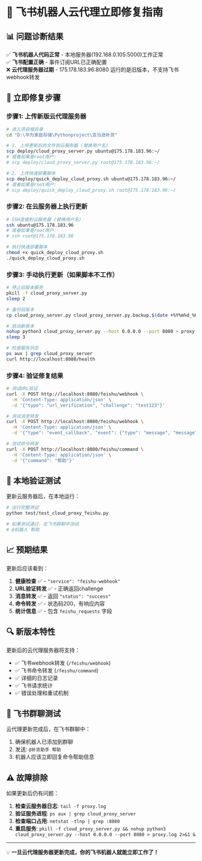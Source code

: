 # 🚀 飞书机器人云代理立即修复指南

## 📊 问题诊断结果

✅ **飞书机器人代码正常** - 本地服务器(192.168.0.105:5000)工作正常  
✅ **飞书配置正确** - 事件订阅URL已正确配置  
❌ **云代理服务器过期** - 175.178.183.96:8080 运行的是旧版本，不支持飞书webhook转发  

## 🔧 立即修复步骤

### 步骤1: 上传新版云代理服务器

```bash
# 进入项目根目录
cd "D:\华为家庭存储\Pythonproject\亚马逊补货"

# 1. 上传更新后的文件到云服务器 (替换用户名)
scp deploy/cloud_proxy_server.py ubuntu@175.178.183.96:~/
# 或者如果是root用户:
# scp deploy/cloud_proxy_server.py root@175.178.183.96:~/

# 2. 上传快速部署脚本
scp deploy/quick_deploy_cloud_proxy.sh ubuntu@175.178.183.96:~/
# 或者如果是root用户:
# scp deploy/quick_deploy_cloud_proxy.sh root@175.178.183.96:~/
```

### 步骤2: 在云服务器上执行更新

```bash
# SSH连接到云服务器 (替换用户名)
ssh ubuntu@175.178.183.96
# 或者如果是root用户:
# ssh root@175.178.183.96

# 执行快速部署脚本
chmod +x quick_deploy_cloud_proxy.sh
./quick_deploy_cloud_proxy.sh
```

### 步骤3: 手动执行更新（如果脚本不工作）

```bash
# 停止旧版本服务
pkill -f cloud_proxy_server.py
sleep 2

# 备份旧版本
cp cloud_proxy_server.py cloud_proxy_server.py.backup.$(date +%Y%m%d_%H%M%S)

# 启动新版本
nohup python3 cloud_proxy_server.py --host 0.0.0.0 --port 8080 > proxy.log 2>&1 &
sleep 3

# 检查服务状态
ps aux | grep cloud_proxy_server
curl http://localhost:8080/health
```

### 步骤4: 验证修复结果

```bash
# 测试URL验证
curl -X POST http://localhost:8080/feishu/webhook \
  -H 'Content-Type: application/json' \
  -d '{"type": "url_verification", "challenge": "test123"}'

# 测试消息转发
curl -X POST http://localhost:8080/feishu/webhook \
  -H 'Content-Type: application/json' \
  -d '{"type": "event_callback", "event": {"type": "message", "message": {"msg_type": "text", "content": "{\"text\": \"测试\"}", "chat_id": "test", "message_id": "test"}, "sender": {"sender_id": {"open_id": "test"}}}}'

# 测试命令转发
curl -X POST http://localhost:8080/feishu/command \
  -H 'Content-Type: application/json' \
  -d '{"command": "帮助"}'
```

## 🧪 本地验证测试

更新云服务器后，在本地运行：

```bash
# 运行完整测试
python test/test_cloud_proxy_feishu.py

# 如果测试通过，在飞书群聊中测试
# @机器人 帮助
```

## 📈 预期结果

更新后应该看到：

1. **健康检查** ✅ - `"service": "feishu-webhook"`
2. **URL验证转发** ✅ - 正确返回challenge
3. **消息转发** ✅ - 返回 `"status": "success"`
4. **命令转发** ✅ - 状态码200，有响应内容
5. **统计信息** ✅ - 包含 `feishu_requests` 字段

## 🔍 新版本特性

更新后的云代理服务器将支持：

- ✅ 飞书webhook转发 (`/feishu/webhook`)
- ✅ 飞书命令转发 (`/feishu/command`)
- ✅ 详细的日志记录
- ✅ 飞书请求统计
- ✅ 错误处理和重试机制

## 🎯 飞书群聊测试

云代理更新完成后，在飞书群聊中：

1. 确保机器人已添加到群聊
2. 发送: `@补货助手 帮助`
3. 机器人应该立即回复命令帮助信息

## ⚠️ 故障排除

如果更新后仍有问题：

1. **检查云服务器日志**: `tail -f proxy.log`
2. **验证服务进程**: `ps aux | grep cloud_proxy_server`
3. **检查端口占用**: `netstat -tlnp | grep :8080`
4. **重启服务**: `pkill -f cloud_proxy_server.py && nohup python3 cloud_proxy_server.py --host 0.0.0.0 --port 8080 > proxy.log 2>&1 &`

---

💡 **一旦云代理服务器更新完成，你的飞书机器人就能立即工作了！** 